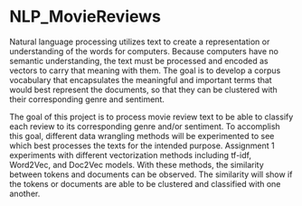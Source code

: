 # NLP_MovieReviews


Natural language processing utilizes text to create a representation or understanding of the words for computers. Because computers have no semantic understanding, the text must be processed and encoded as vectors to carry that meaning with them. The goal is to develop a corpus vocabulary that encapsulates the meaningful and important terms that would best represent the documents, so that they can be clustered with their corresponding genre and sentiment. 

The goal of this project is to process movie review text to be able to classify each review to its corresponding genre and/or sentiment. To accomplish this goal, different data wrangling methods will be experimented to see which best processes the texts for the intended purpose. Assignment 1 experiments with different vectorization methods including tf-idf, Word2Vec, and Doc2Vec models. With these methods, the similarity between tokens and documents can be observed. The similarity will show if the tokens or documents are able to be clustered and classified with one another.
